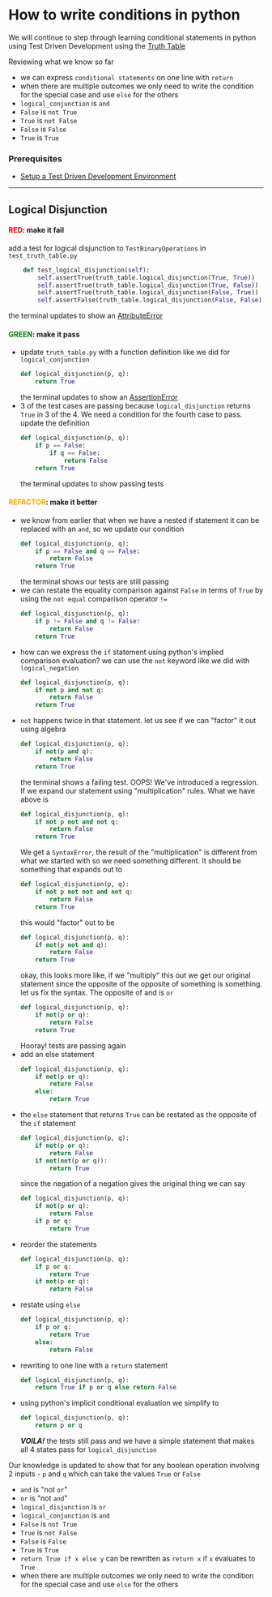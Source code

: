 # How to write conditions in python

We will continue to step through learning conditional statements in python using Test Driven Development using the [Truth Table](https://en.wikipedia.org/wiki/Truth_table)

Reviewing what we know so far
- we can express `conditional statements` on one line with `return`
- when there are multiple outcomes we only need to write the condition for the special case and use `else` for the others
- `logical_conjunction` is `and`
- `False` is `not True`
- `True` is `not False`
- `False` is `False`
- `True` is `True`

### Prerequisites

- [Setup a Test Driven Development Environment](./TDD_SETUP.md)

---

## Logical Disjunction

#### <span style="color:red">**RED**</span>: make it fail

add a test for logical disjunction to `TestBinaryOperations` in `test_truth_table.py`

```python
    def test_logical_disjunction(self):
        self.assertTrue(truth_table.logical_disjunction(True, True))
        self.assertTrue(truth_table.logical_disjunction(True, False))
        self.assertTrue(truth_table.logical_disjunction(False, True))
        self.assertFalse(truth_table.logical_disjunction(False, False))
```
the terminal updates to show an [AttributeError](./ATTRIBUTE_ERROR.md)

#### <span style="color:green">**GREEN**</span>: make it pass

- update `truth_table.py` with a function definition like we did for `logical_conjunction`
    ```python
    def logical_disjunction(p, q):
        return True
    ```
    the terminal updates to show an [AssertionError](./04_ASSERTION_ERROR.md)
- 3 of the test cases are passing because `logical_disjunction` returns `True` in 3 of the 4. We need a condition for the fourth case to pass. update the definition
    ```python
    def logical_disjunction(p, q):
        if p == False:
            if q == False:
                return False
        return True
    ```
    the terminal updates to show passing tests

#### <span style="color:orange">**REFACTOR**</span>: make it better

- we know from earlier that when we have a nested if statement it can be replaced with an `and`, so we update our condition
    ```python
    def logical_disjunction(p, q):
        if p == False and q == False:
            return False
        return True
    ```
    the terminal shows our tests are still passing
- we can restate the equality comparison against `False` in terms of `True` by using the `not equal` comparison operator `!=`
    ```python
    def logical_disjunction(p, q):
        if p != False and q != False:
            return False
        return True
    ```
- how can we express the `if` statement using python's implied comparison evaluation? we can use the `not` keyword like we did with `logical_negation`
    ```python
    def logical_disjunction(p, q):
        if not p and not q:
            return False
        return True
    ```
- `not` happens twice in that statement. let us see if we can "factor" it out using algebra
    ```python
    def logical_disjunction(p, q):
        if not(p and q):
            return False
        return True
    ```
     the terminal shows a failing test. OOPS! We've introduced a regression. If we expand our statement using "multiplication" rules. What we have above is
    ```python
    def logical_disjunction(p, q):
        if not p not and not q:
            return False
        return True
    ```
    We get a `SyntaxError`, the result of the "multiplication" is different from what we started with so we need something different. It should be something that expands out to
    ```python
    def logical_disjunction(p, q):
        if not p not not and not q:
            return False
        return True
    ```
    this would "factor" out to be
    ```python
    def logical_disjunction(p, q):
        if not(p not and q):
            return False
        return True
    ```
    okay, this looks more like, if we "multiply" this out we get our original statement since the opposite of the opposite of something is something. let us fix the syntax. The opposite of and is `or`
    ```python
    def logical_disjunction(p, q):
        if not(p or q):
            return False
        return True
    ```
    Hooray! tests are passing again
- add an else statement
    ```python
    def logical_disjunction(p, q):
        if not(p or q):
            return False
        else:
            return True
    ```
- the `else` statement that returns `True` can be restated as the opposite of the `if` statement
    ```python
    def logical_disjunction(p, q):
        if not(p or q):
            return False
        if not(not(p or q)):
            return True
    ```
    since the negation of a negation gives the original thing we can say
    ```python
    def logical_disjunction(p, q):
        if not(p or q):
            return False
        if p or q:
            return True
    ```
- reorder the statements
    ```python
    def logical_disjunction(p, q):
        if p or q:
            return True
        if not(p or q):
            return False
    ```
- restate using `else`
    ```python
    def logical_disjunction(p, q):
        if p or q:
            return True
        else:
            return False
    ```
- rewriting to one line with a `return` statement
    ```python
    def logical_disjunction(p, q):
        return True if p or q else return False
    ```
- using python's implicit conditional evaluation we simplify to
    ```python
    def logical_disjunction(p, q):
        return p or q
    ```
    ***VOILA!*** the tests still pass and we have a simple statement that makes all 4 states pass for `logical_disjunction`

Our knowledge is updated to show that for any boolean operation involving 2 inputs - `p` and `q` which can take the values `True` or `False`
- `and` is "not `or`"
- `or` is "not `and`"
- `logical_disjunction` is `or`
- `logical_conjunction` is `and`
- `False` is `not True`
- `True` is `not False`
- `False` is `False`
- `True` is `True`
- `return True if x else y` can be rewritten as `return x` if `x` evaluates to `True`
- when there are multiple outcomes we only need to write the condition for the special case and use `else` for the others